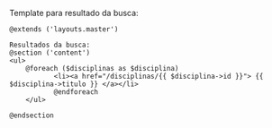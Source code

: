 Template para resultado da busca:

    @extends ('layouts.master')

    Resultados da busca:
    @section ('content')
    <ul>
        @foreach ($disciplinas as $disciplina)
               <li><a href="/disciplinas/{{ $disciplina->id }}"> {{ $disciplina->titulo }} </a></li>
               @endforeach
        </ul>

    @endsection
